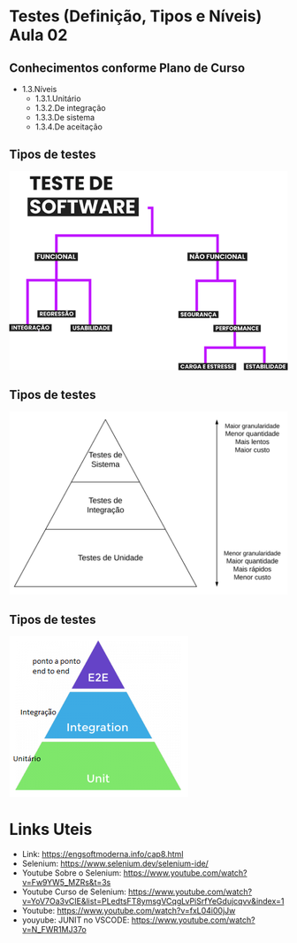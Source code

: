 # Testes (Definição, Tipos e Níveis) Aula 02

## Conhecimentos conforme Plano de Curso
- 1.3.Níveis
	- 1.3.1.Unitário
	- 1.3.2.De integração
	- 1.3.3.De sistema
	- 1.3.4.De aceitação

## Tipos de testes
![Tipos](tipos-de-teste.png)
## Tipos de testes
![Pirâmide](piramide.png)
## Tipos de testes
![Pirâmide](piramide-colorida.png)

# Links Uteis
- Link: https://engsoftmoderna.info/cap8.html
- Selenium: https://www.selenium.dev/selenium-ide/
- Youtube Sobre o Selenium: https://www.youtube.com/watch?v=Fw9YW5_MZRs&t=3s
- Youtube Curso de Selenium: https://www.youtube.com/watch?v=YoV7Oa3vCIE&list=PLedtsFT8ymsgVCqgLvPiSrfYeGdujcqvv&index=1
- Youtube: https://www.youtube.com/watch?v=fxL04i00jJw
- youyube: JUNIT no VSCODE: https://www.youtube.com/watch?v=N_FWR1MJ37o
